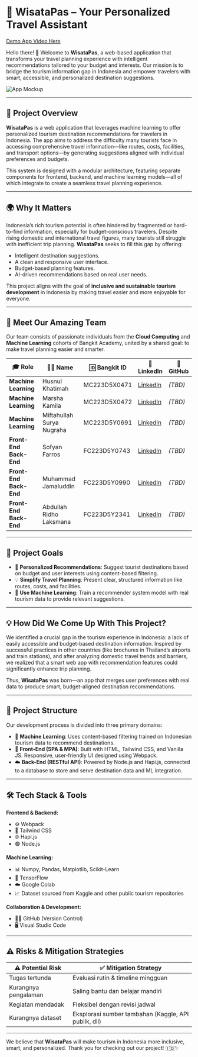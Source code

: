 # 🎉 **WisataPas** – Your Personalized Travel Assistant

[Demo App Video Here](#)

Hello there! 👋 Welcome to **WisataPas**, a web-based application that transforms your travel planning experience with intelligent recommendations tailored to your budget and interests. Our mission is to bridge the tourism information gap in Indonesia and empower travelers with smart, accessible, and personalized destination suggestions.

<img src="#" alt="App Mockup"/>

---

## 💎 **Project Overview**

**WisataPas** is a web application that leverages machine learning to offer personalized tourism destination recommendations for travelers in Indonesia. The app aims to address the difficulty many tourists face in accessing comprehensive travel information—like routes, costs, facilities, and transport options—by generating suggestions aligned with individual preferences and budgets.

This system is designed with a modular architecture, featuring separate components for frontend, backend, and machine learning models—all of which integrate to create a seamless travel planning experience.

---

## 🌍 **Why It Matters**

Indonesia’s rich tourism potential is often hindered by fragmented or hard-to-find information, especially for budget-conscious travelers. Despite rising domestic and international travel figures, many tourists still struggle with inefficient trip planning. **WisataPas** seeks to fill this gap by offering:
- Intelligent destination suggestions.
- A clean and responsive user interface.
- Budget-based planning features.
- AI-driven recommendations based on real user needs.

This project aligns with the goal of **inclusive and sustainable tourism development** in Indonesia by making travel easier and more enjoyable for everyone.

---

## 👥 **Meet Our Amazing Team**

Our team consists of passionate individuals from the **Cloud Computing** and **Machine Learning** cohorts of Bangkit Academy, united by a shared goal: to make travel planning easier and smarter.

| 🎓 **Role**         | 👩‍💻 **Name**                     | 🆔 **Bangkit ID**   | 🔗 **LinkedIn**                                                                 | 📍 **GitHub** |
|---------------------|-----------------------------------|---------------------|-------------------------------------------------------------------------------|---------------|
| **Machine Learning** | Husnul Khatimah                  | MC223D5X0471        | [LinkedIn](https://www.linkedin.com/in/husnlkhatmh/)                          | *(TBD)*       |
| **Machine Learning** | Marsha Kamila                    | MC223D5X0472        | [LinkedIn](https://www.linkedin.com/in/marsha-kamila/)                        | *(TBD)*       |
| **Machine Learning** | Miftahullah Surya Nugraha        | MC223D5Y0691        | [LinkedIn](https://www.linkedin.com/in/miftahullah-surya-nugraha-0442a6295/) | *(TBD)*       |
| **Front-End Back-End**            | Sofyan Farros                    | FC223D5Y0743        | [LinkedIn](https://www.linkedin.com/in/sofyanfarros/)                         | *(TBD)*       |
| **Front-End Back-End**            | Muhammad Jamaluddin              | FC223D5Y0990        | [LinkedIn](https://www.linkedin.com/in/muhammad-jamaluddin-182f04/)          | *(TBD)*       |
| **Front-End Back-End**            | Abdullah Ridho Laksmana          | FC223D5Y2341        | [LinkedIn](https://www.linkedin.com/in/abdullahridho/)                        | *(TBD)*       |

---

## 🚀 **Project Goals**

- 🧭 **Personalized Recommendations**: Suggest tourist destinations based on budget and user interests using content-based filtering.
- 💡 **Simplify Travel Planning**: Present clear, structured information like routes, costs, and facilities.
- 🤖 **Use Machine Learning**: Train a recommender system model with real tourism data to provide relevant suggestions.

---

## 💡 **How Did We Come Up With This Project?**

We identified a crucial gap in the tourism experience in Indonesia: a lack of easily accessible and budget-based destination information. Inspired by successful practices in other countries (like brochures in Thailand’s airports and train stations), and after analyzing domestic travel trends and barriers, we realized that a smart web app with recommendation features could significantly enhance trip planning.

Thus, **WisataPas** was born—an app that merges user preferences with real data to produce smart, budget-aligned destination recommendations.

---

## 🧩 **Project Structure**

Our development process is divided into three primary domains:

- 🧠 **Machine Learning**: Uses content-based filtering trained on Indonesian tourism data to recommend destinations.
- 📱 **Front-End (SPA & MPA)**: Built with HTML, Tailwind CSS, and Vanilla JS. Responsive, user-friendly UI designed using Webpack.
- ☁️ **Back-End (RESTful API)**: Powered by Node.js and Hapi.js, connected to a database to store and serve destination data and ML integration.

---

## 🛠 **Tech Stack & Tools**

**Frontend & Backend:**
- ⚙️ Webpack
- 🎨 Tailwind CSS
- 🌐 Hapi.js
- 🟢 Node.js

**Machine Learning:**
- 📊 Numpy, Pandas, Matplotlib, Scikit-Learn
- 🧠 TensorFlow
- ☁️ Google Colab
- 📈 Dataset sourced from Kaggle and other public tourism repositories

**Collaboration & Development:**
- 🧑‍💻 GitHub (Version Control)
- 🖥️ Visual Studio Code

---

## ⚠️ **Risks & Mitigation Strategies**

| ⚠️ Potential Risk | ✅ Mitigation Strategy |
|------------------|------------------------|
| Tugas tertunda | Evaluasi rutin & timeline mingguan |
| Kurangnya pengalaman | Saling bantu dan belajar mandiri |
| Kegiatan mendadak | Fleksibel dengan revisi jadwal |
| Kurangnya dataset | Eksplorasi sumber tambahan (Kaggle, API publik, dll) |

---

We believe that **WisataPas** will make tourism in Indonesia more inclusive, smart, and personalized. Thank you for checking out our project! 🇮🇩✨

